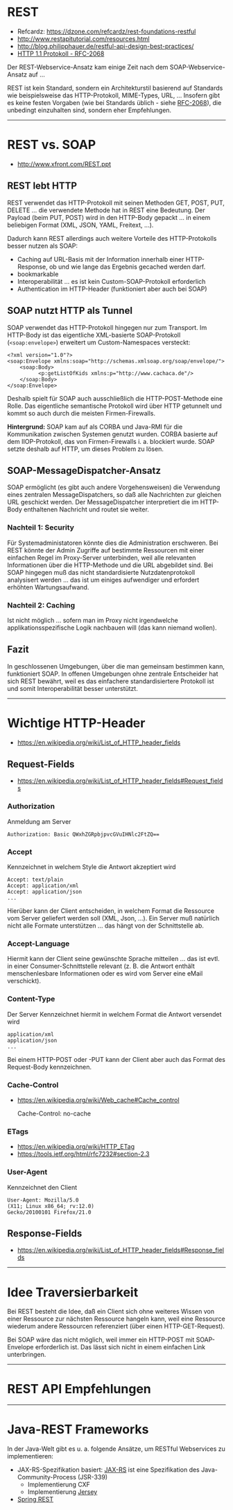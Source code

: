# REST
* Refcardz: https://dzone.com/refcardz/rest-foundations-restful
* http://www.restapitutorial.com/resources.html
* http://blog.philipphauer.de/restful-api-design-best-practices/
* [HTTP 1.1 Protokoll - RFC-2068](https://tools.ietf.org/html/rfc2068)

Der REST-Webservice-Ansatz kam einige Zeit nach dem SOAP-Webservice-Ansatz auf ...

REST ist kein Standard, sondern ein Architekturstil basierend auf Standards wie beispielsweise das HTTP-Protokoll, MIME-Types, URL, ... Insofern gibt es keine festen Vorgaben (wie bei Standards üblich - siehe [RFC-2068](https://tools.ietf.org/html/rfc2068)), die unbedingt einzuhalten sind, sondern eher Empfehlungen.

---

# REST vs. SOAP
* http://www.xfront.com/REST.ppt

## REST lebt HTTP
REST verwendet das HTTP-Protokoll mit seinen Methoden GET, POST, PUT, DELETE ... die verwendete Methode hat in REST eine Bedeutung. Der Payload (beim PUT, POST) wird in den HTTP-Body gepackt ... in einem beliebigen Format (XML, JSON, YAML, Freitext, ...).

Dadurch kann REST allerdings auch weitere Vorteile des HTTP-Protokolls besser nutzen als SOAP:

* Caching auf URL-Basis mit der Information innerhalb einer HTTP-Response, ob und wie lange das Ergebnis gecached werden darf.
* bookmarkable
* Interoperabilität ... es ist kein Custom-SOAP-Protokoll erforderlich
* Authentication im HTTP-Header (funktioniert aber auch bei SOAP)

## SOAP nutzt HTTP als Tunnel

SOAP verwendet das HTTP-Protokoll hingegen nur zum Transport. Im HTTP-Body ist das eigentliche XML-basierte SOAP-Protokoll (``<soap:envelope>``) erweitert um Custom-Namespaces versteckt:

    <?xml version="1.0"?>
    <soap:Envelope xmlns:soap="http://schemas.xmlsoap.org/soap/envelope/">
        <soap:Body>
              <p:getListOfKids xmlns:p="http://www.cachaca.de"/>
        </soap:Body>
    </soap:Envelope>

Deshalb spielt für SOAP auch ausschließlich die HTTP-POST-Methode eine Rolle. Das eigentliche semantische Protokoll wird über HTTP getunnelt und kommt so auch durch die meisten Firmen-Firewalls.

**Hintergrund:** SOAP kam auf als CORBA und Java-RMI für die Kommunikation zwischen Systemen genutzt wurden. CORBA basierte auf dem IIOP-Protokoll, das von Firmen-Firewalls i. a. blockiert wurde. SOAP setzte deshalb auf HTTP, um dieses Problem zu lösen. 

## SOAP-MessageDispatcher-Ansatz

SOAP ermöglicht (es gibt auch andere Vorgehensweisen) die Verwendung eines zentralen MessageDispatchers, so daß alle Nachrichten zur gleichen URL geschickt werden. Der MessageDispatcher interpretiert die im HTTP-Body enthaltenen Nachricht und routet sie weiter. 

### Nachteil 1: Security
Für Systemadministatoren könnte dies die Administration erschweren. Bei REST könnte der Admin Zugriffe auf bestimmte Ressourcen mit einer einfachen Regel im Proxy-Server unterbinden, weil alle relevanten Informationen über die HTTP-Methode und die URL abgebildet sind. Bei SOAP hingegen muß das nicht standardisierte Nutzdatenprotokoll analysisert werden ... das ist um einiges aufwendiger und erfordert erhöhten Wartungsaufwand.

### Nachteil 2: Caching

Ist nicht möglich ... sofern man im Proxy nicht irgendwelche applikationsspezifische Logik nachbauen will (das kann niemand wollen).

## Fazit
In geschlossenen Umgebungen, über die man gemeinsam bestimmen kann, funktioniert SOAP. In offenen Umgebungen ohne zentrale Entscheider hat sich REST bewährt, weil es das einfachere standardisiertere Protokoll ist und somit Interoperabilität besser unterstützt.

--- 

# Wichtige HTTP-Header
* https://en.wikipedia.org/wiki/List_of_HTTP_header_fields

## Request-Fields
* https://en.wikipedia.org/wiki/List_of_HTTP_header_fields#Request_fields

### Authorization
Anmeldung am Server

    Authorization: Basic QWxhZGRpbjpvcGVuIHNlc2FtZQ==

### Accept
Kennzeichnet in welchem Style die Antwort akzeptiert wird

    Accept: text/plain
    Accept: application/xml
    Accept: application/json
    ...
    
Hierüber kann der Client entscheiden, in welchem Format die Ressource vom Server geliefert werden soll (XML, Json, ...). Ein Server muß natürlich nicht alle Formate unterstützen ... das hängt von der Schnittstelle ab. 

### Accept-Language
Hiermit kann der Client seine gewünschte Sprache mitteilen ... das ist evtl. in einer Consumer-Schnittstelle relevant (z. B. die Antwort enthält menschenlesbare Informationen oder es wird vom Server eine eMail verschickt). 

### Content-Type
Der Server Kennzeichnet hiermit in welchem Format die Antwort versendet wird

    application/xml
    application/json
    ...
    
Bei einem HTTP-POST oder -PUT kann der Client aber auch das Format des Request-Body kennzeichnen.
    
### Cache-Control

* https://en.wikipedia.org/wiki/Web_cache#Cache_control


    Cache-Control: no-cache
    
### ETags

* https://en.wikipedia.org/wiki/HTTP_ETag
* https://tools.ietf.org/html/rfc7232#section-2.3


### User-Agent

Kennzeichnet den Client 

    User-Agent: Mozilla/5.0 
    (X11; Linux x86_64; rv:12.0) 
    Gecko/20100101 Firefox/21.0

## Response-Fields
* https://en.wikipedia.org/wiki/List_of_HTTP_header_fields#Response_fields



---

# Idee Traversierbarkeit

Bei REST besteht die Idee, daß ein Client sich ohne weiteres Wissen von einer Ressource zur nächsten Ressource hangeln kann, weil eine Ressource wiederum andere Ressourcen referenziert (über einen HTTP-GET-Request).

Bei SOAP wäre das nicht möglich, weil immer ein HTTP-POST mit SOAP-Envelope erforderlich ist. Das lässt sich nicht in einem einfachen Link unterbringen.

---

# REST API Empfehlungen

---

# Java-REST Frameworks

In der Java-Welt gibt es u. a. folgende Ansätze, um RESTful Webservices zu implementieren:

* JAX-RS-Spezifikation basiert: [JAX-RS](https://jcp.org/en/jsr/detail?id=339) ist eine Spezifikation des Java-Community-Process (JSR-339) 
  * Implementierung CXF
  * Implementierung [Jersey](https://jersey.java.net/)
* [Spring REST](springRest.md)